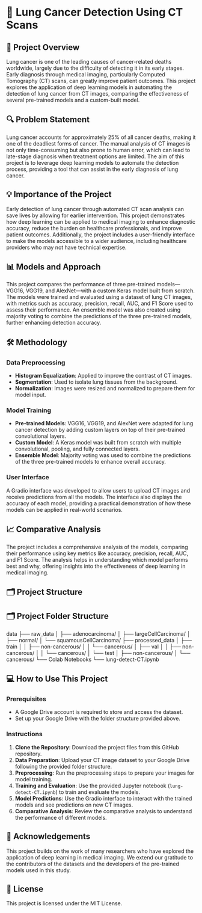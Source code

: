 # 🦠 Lung Cancer Detection Using CT Scans

## 📄 Project Overview

Lung cancer is one of the leading causes of cancer-related deaths worldwide, largely due to the difficulty of detecting it in its early stages. Early diagnosis through medical imaging, particularly Computed Tomography (CT) scans, can greatly improve patient outcomes. This project explores the application of deep learning models in automating the detection of lung cancer from CT images, comparing the effectiveness of several pre-trained models and a custom-built model.

## 🔍 Problem Statement

Lung cancer accounts for approximately 25% of all cancer deaths, making it one of the deadliest forms of cancer. The manual analysis of CT images is not only time-consuming but also prone to human error, which can lead to late-stage diagnosis when treatment options are limited. The aim of this project is to leverage deep learning models to automate the detection process, providing a tool that can assist in the early diagnosis of lung cancer.

## 💡 Importance of the Project

Early detection of lung cancer through automated CT scan analysis can save lives by allowing for earlier intervention. This project demonstrates how deep learning can be applied to medical imaging to enhance diagnostic accuracy, reduce the burden on healthcare professionals, and improve patient outcomes. Additionally, the project includes a user-friendly interface to make the models accessible to a wider audience, including healthcare providers who may not have technical expertise.

## 📊 Models and Approach

This project compares the performance of three pre-trained models—VGG16, VGG19, and AlexNet—with a custom Keras model built from scratch. The models were trained and evaluated using a dataset of lung CT images, with metrics such as accuracy, precision, recall, AUC, and F1 Score used to assess their performance. An ensemble model was also created using majority voting to combine the predictions of the three pre-trained models, further enhancing detection accuracy.

## 🛠️ Methodology

### Data Preprocessing
- **Histogram Equalization**: Applied to improve the contrast of CT images.
- **Segmentation**: Used to isolate lung tissues from the background.
- **Normalization**: Images were resized and normalized to prepare them for model input.

### Model Training
- **Pre-trained Models**: VGG16, VGG19, and AlexNet were adapted for lung cancer detection by adding custom layers on top of their pre-trained convolutional layers.
- **Custom Model**: A Keras model was built from scratch with multiple convolutional, pooling, and fully connected layers.
- **Ensemble Model**: Majority voting was used to combine the predictions of the three pre-trained models to enhance overall accuracy.

### User Interface
A Gradio interface was developed to allow users to upload CT images and receive predictions from all the models. The interface also displays the accuracy of each model, providing a practical demonstration of how these models can be applied in real-world scenarios.

## 📈 Comparative Analysis

The project includes a comprehensive analysis of the models, comparing their performance using key metrics like accuracy, precision, recall, AUC, and F1 Score. The analysis helps in understanding which model performs best and why, offering insights into the effectiveness of deep learning in medical imaging.

## 🗂️ Project Structure

## 🗂️ Project Folder Structure
data
├── raw_data
│ ├── adenocarcinoma/
│ ├── largeCellCarcinoma/
│ ├── normal/
│ └── squamousCellCarcinoma/
├── processed_data
│ ├── train
│ │ ├── non-cancerous/
│ │ └── cancerous/
│ ├── val
│ │ ├── non-cancerous/
│ │ └── cancerous/
│ └── test
│ ├── non-cancerous/
│ └── cancerous/
└── Colab Notebooks
└── lung-detect-CT.ipynb


## 💻 How to Use This Project

### Prerequisites
- A Google Drive account is required to store and access the dataset.
- Set up your Google Drive with the folder structure provided above.

### Instructions
1. **Clone the Repository**: Download the project files from this GitHub repository.
2. **Data Preparation**: Upload your CT image dataset to your Google Drive following the provided folder structure.
3. **Preprocessing**: Run the preprocessing steps to prepare your images for model training.
4. **Training and Evaluation**: Use the provided Jupyter notebook (`lung-detect-CT.ipynb`) to train and evaluate the models.
5. **Model Predictions**: Use the Gradio interface to interact with the trained models and see predictions on new CT images.
6. **Comparative Analysis**: Review the comparative analysis to understand the performance of different models.

## 🙌 Acknowledgements

This project builds on the work of many researchers who have explored the application of deep learning in medical imaging. We extend our gratitude to the contributors of the datasets and the developers of the pre-trained models used in this study.

## 📜 License

This project is licensed under the MIT License.
